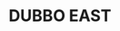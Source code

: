 ---
facts:
- Dubbo East is a suburb of Dubbo, New South Wales, Australia.
- It is located east of the Macquarie River and the Main Western railway line.
- Dubbo East is primarily a residential area.
- It contains a mix of housing styles, ranging from older, established homes to more
  modern developments.
- The suburb is home to several schools, including Dubbo East Public School and Dubbo
  College Senior Campus.
- There are also a number of parks and reserves in Dubbo East, providing recreational
  opportunities for residents.
- The Dubbo Showground is located in the suburb, hosting the annual Dubbo Show.
- Dubbo East is close to the city centre, offering easy access to shops, restaurants,
  and other amenities.
- The suburb is well-connected by public transport, with regular bus services operating
  to and from the city centre.
- The median house price in Dubbo East is generally higher than the Dubbo average,
  reflecting its desirable location.
historical_events: []
lastmod: '2025-04-11T14:16:07+00:00'
latitude: -32.24224
layout: suburb
longitude: 148.657282
notable_people: []
postcode: '2830'
state: NSW
title: DUBBO EAST
tourist_locations:
- name: Victoria Park
url: /nsw/dubbo-east/
---